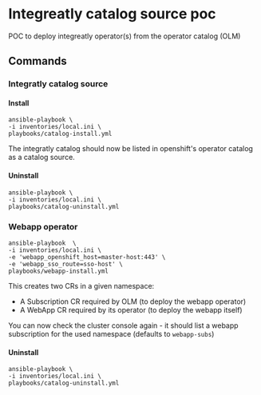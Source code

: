 # Integreatly catalog source poc

POC to deploy integreatly operator(s) from the operator catalog (OLM)

## Commands

### Integratly catalog source

#### Install

```
ansible-playbook \
-i inventories/local.ini \
playbooks/catalog-install.yml
```

The integratly catalog should now be listed in openshift's operator catalog as a catalog source.

#### Uninstall

```
ansible-playbook \
-i inventories/local.ini \
playbooks/catalog-uninstall.yml
```

### Webapp operator

```
ansible-playbook  \
-i inventories/local.ini \
-e 'webapp_openshift_host=master-host:443' \
-e 'webapp_sso_route=sso-host' \
playbooks/webapp-install.yml
```

This creates two CRs in a given namespace:

* A Subscription CR required by OLM (to deploy the webapp operator)
* A WebApp CR required by its operator (to deploy the webapp itself)

You can now check the cluster console again - it should list a webapp subscription for the used namespace (defaults to `webapp-subs`)

#### Uninstall

```
ansible-playbook \
-i inventories/local.ini \
playbooks/catalog-uninstall.yml
```

